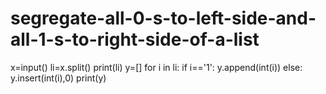 # segregate-all-0-s-to-left-side-and-all-1-s-to-right-side-of-a-list 
x=input()
li=x.split()
print(li)
y=[]
for i in li:
    if i=='1':
        y.append(int(i))
    else:
        y.insert(int(i),0)
print(y)        
